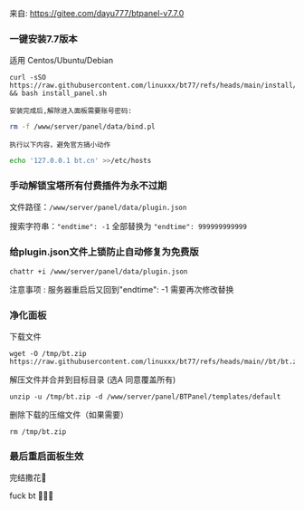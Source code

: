 来自: https://gitee.com/dayu777/btpanel-v7.7.0
### 一键安装7.7版本

适用 Centos/Ubuntu/Debian

```
curl -sSO https://raw.githubusercontent.com/linuxxx/bt77/refs/heads/main/install/install_panel.sh && bash install_panel.sh
```

`安装完成后,解除进入面板需要账号密码:`

```bash
rm -f /www/server/panel/data/bind.pl
```

`执行以下内容，避免官方搞小动作`

```bash
echo '127.0.0.1 bt.cn' >>/etc/hosts
```



### **手动解锁宝塔所有付费插件为永不过期**

文件路径：`/www/server/panel/data/plugin.json`

搜索字符串：`"endtime": -1` 全部替换为 `"endtime": 999999999999`



###   给plugin.json文件上锁防止自动修复为免费版

```shell
chattr +i /www/server/panel/data/plugin.json
```



注意事项 : 服务器重启后又回到"endtime": -1 需要再次修改替换

### 净化面板


下载文件
```
wget -O /tmp/bt.zip https://raw.githubusercontent.com/linuxxx/bt77/refs/heads/main//bt/bt.zip
```
解压文件并合并到目标目录 (选A 同意覆盖所有)
```
unzip -u /tmp/bt.zip -d /www/server/panel/BTPanel/templates/default
```

删除下载的压缩文件（如果需要）

```
rm /tmp/bt.zip
```

### 最后重启面板生效

完结撒花🤡

fuck bt 🤡🤡🤡

<p>
